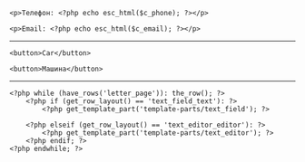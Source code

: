 <?php 
$c_phone = get_field('c_phone', 'option'); 
$c_email = get_field('c_email', 'option'); 

if ($c_phone): ?>
    <p>Телефон: <?php echo esc_html($c_phone); ?></p>
<?php endif; ?>

<?php if ($c_email): ?>
    <p>Email: <?php echo esc_html($c_email); ?></p>
<?php endif; ?>

-------------------

<?php
// Отримуємо поточний URL
$current_url = $_SERVER['REQUEST_URI'];

// Перевіряємо, чи є в URL "/en/"
if (strpos($current_url, '/en/') !== false): ?>
    <button>Car</button>
<?php else: ?>
    <button>Машина</button>
<?php endif; ?>

----------------

<?php if (have_rows('letter_page')): ?> <?php /* flexible field group */ ?>
    <?php while (have_rows('letter_page')): the_row(); ?>
        <?php if (get_row_layout() == 'text_field_text'): ?>
            <?php get_template_part('template-parts/text_field'); ?>

        <?php elseif (get_row_layout() == 'text_editor_editor'): ?>
            <?php get_template_part('template-parts/text_editor'); ?>
        <?php endif; ?>
    <?php endwhile; ?>
<?php endif; ?>
